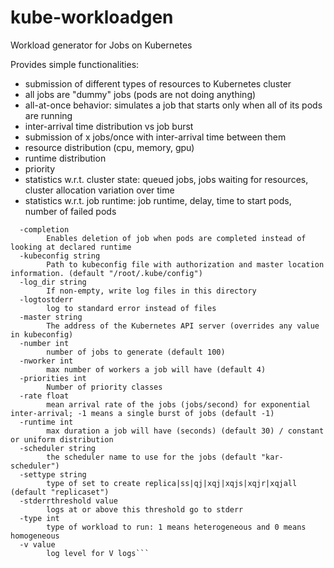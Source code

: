 # kube-workloadgen
Workload generator for Jobs on Kubernetes

Provides simple functionalities:
- submission of different types of resources to Kubernetes cluster
- all jobs are "dummy" jobs (pods are not doing anything)
- all-at-once behavior: simulates a job that starts only when all of its pods are running
- inter-arrival time distribution vs job burst
- submission of x jobs/once with inter-arrival time between them
- resource distribution (cpu, memory, gpu)
- runtime distribution
- priority
- statistics w.r.t. cluster state: queued jobs, jobs waiting for resources, cluster allocation variation over time
- statistics w.r.t. job runtime: job runtime, delay, time to start pods, number of failed pods

```Usage of workloadgen:
  -completion
    	Enables deletion of job when pods are completed instead of looking at declared runtime
  -kubeconfig string
    	Path to kubeconfig file with authorization and master location information. (default "/root/.kube/config")
  -log_dir string
    	If non-empty, write log files in this directory
  -logtostderr
    	log to standard error instead of files
  -master string
    	The address of the Kubernetes API server (overrides any value in kubeconfig)
  -number int
    	number of jobs to generate (default 100)
  -nworker int
    	max number of workers a job will have (default 4)
  -priorities int
    	Number of priority classes
  -rate float
    	mean arrival rate of the jobs (jobs/second) for exponential inter-arrival; -1 means a single burst of jobs (default -1)
  -runtime int
    	max duration a job will have (seconds) (default 30) / constant or uniform distribution
  -scheduler string
    	the scheduler name to use for the jobs (default "kar-scheduler")
  -settype string
    	type of set to create replica|ss|qj|xqj|xqjs|xqjr|xqjall (default "replicaset")
  -stderrthreshold value
    	logs at or above this threshold go to stderr
  -type int
    	type of workload to run: 1 means heterogeneous and 0 means homogeneous
  -v value
    	log level for V logs```
